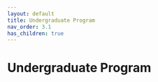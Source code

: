 ```yaml
---
layout: default
title: Undergraduate Program
nav_order: 3.1
has_children: true
---
```


# Undergraduate Program